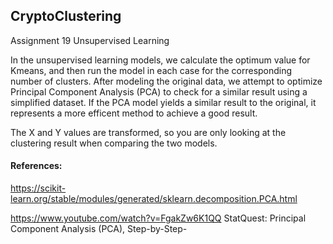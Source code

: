 ## CryptoClustering
Assignment 19 Unsupervised Learning

In the unsupervised learning models, we calculate the optimum value for Kmeans, and then run the model in each case for the corresponding number of clusters.  After modeling the original data, we attempt to optimize Principal Component Analysis (PCA) to check for a similar result using a simplified dataset.  If the PCA model yields a similar result to the original, it represents a more efficent method to achieve a good result.

The X and Y values are transformed, so you are only looking at the clustering result when comparing the two models.

#### References:
https://scikit-learn.org/stable/modules/generated/sklearn.decomposition.PCA.html

https://www.youtube.com/watch?v=FgakZw6K1QQ StatQuest: Principal Component Analysis (PCA), Step-by-Step-